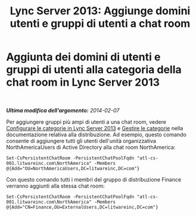 ﻿---
title: "Lync Server 2013: Aggiunge domini utenti e gruppi di utenti a chat room"
TOCTitle: Aggiunta dei domini di utenti e gruppi di utenti alla categoria della chat room
ms:assetid: ee03f2cf-1c84-41c4-b524-d0729be33b8c
ms:mtpsurl: https://technet.microsoft.com/it-it/library/JJ215884(v=OCS.15)
ms:contentKeyID: 49302399
ms.date: 08/24/2015
mtps_version: v=OCS.15
ms.translationtype: HT
---

# Aggiunta dei domini di utenti e gruppi di utenti alla categoria della chat room in Lync Server 2013

 

_**Ultima modifica dell'argomento:** 2014-02-07_

Per aggiungere gruppi più ampi di utenti a una chat room, vedere [Configurare le categorie in Lync Server 2013](lync-server-2013-configure-categories.md) e [Gestire le categorie](manage-categories.md) nella documentazione relativa alla distribuzione. Ad esempio, questo comando consente di aggiungere tutti gli utenti dell'unità organizzativa NorthAmericaUsers di Active Directory alla chat room NorthAmerica:

    Set-CsPersistentChatRoom -PersistentChatPoolFqdn "atl-cs-001.litwareinc.com\NorthAmerica" -Members @{Add="OU=NorthAmericaUsers,DC=litwareinc,DC=com"}

Con questo comando tutti i membri del gruppo di distribuzione Finance verranno aggiunti alla stessa chat room:

    Set-CsPersistentChatRoom -PersistentChatPoolFqdn "atl-cs-001.litwareinc.com\NorthAmerica" -Members @{Add="CN=Finance,OU=ExternalUsers,DC=litwareinc,DC=com"}

